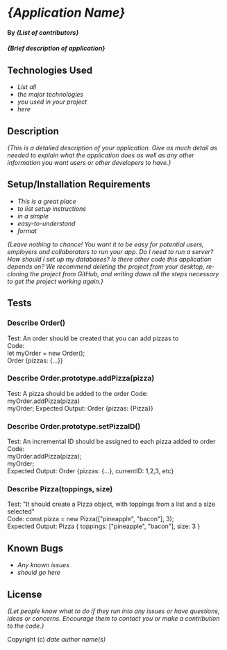 # _{Application Name}_

#### By _**{List of contributors}**_

#### _{Brief description of application}_

## Technologies Used

* _List all_
* _the major technologies_
* _you used in your project_
* _here_

## Description

_{This is a detailed description of your application. Give as much detail as needed to explain what the application does as well as any other information you want users or other developers to have.}_

## Setup/Installation Requirements

* _This is a great place_
* _to list setup instructions_
* _in a simple_
* _easy-to-understand_
* _format_

_{Leave nothing to chance! You want it to be easy for potential users, employers and collaborators to run your app. Do I need to run a server? How should I set up my databases? Is there other code this application depends on? We recommend deleting the project from your desktop, re-cloning the project from GitHub, and writing down all the steps necessary to get the project working again.}_

## Tests

### Describe Order()
Test: An order should be created that you can add pizzas to  
Code:  
let myOrder = new Order();  
Order {pizzas: {…}}  
  
### Describe Order.prototype.addPizza(pizza) 
Test: A pizza should be added to the order
Code:  
myOrder.addPizza(pizza)  
myOrder;
Expected Output: Order {pizzas: {Pizza}}

### Describe Order.prototype.setPizzaID() 
Test: An incremental ID should be assigned to each pizza added to order
Code:  
myOrder.addPizza(pizza);  
myOrder;  
Expected Output: Order {pizzas: {...}, currentID: 1,2,3, etc}  

### Describe Pizza(toppings, size)  
Test: "It should create a Pizza object, with toppings from a list and a size selected"  
Code: const pizza = new Pizza(["pineapple", "bacon"], 3);  
Expected Output: Pizza { toppings: ["pineapple", "bacon"], size: 3 }  




## Known Bugs

* _Any known issues_
* _should go here_

## License

_{Let people know what to do if they run into any issues or have questions, ideas or concerns.  Encourage them to contact you or make a contribution to the code.}_

Copyright (c) _date_ _author name(s)_